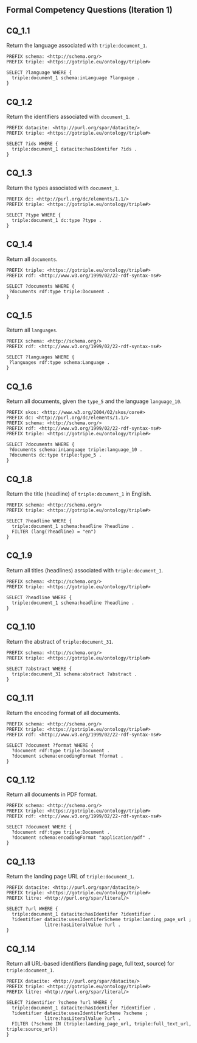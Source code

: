 ## Formal Competency Questions (Iteration 1)

## CQ_1.1

Return the language associated with `triple:document_1`.

```
PREFIX schema: <http://schema.org/>
PREFIX triple: <https://gotriple.eu/ontology/triple#>

SELECT ?language WHERE {
  triple:document_1 schema:inLanguage ?language .
}
```

## CQ_1.2

Return the identifiers associated with `document_1`.

```
PREFIX datacite: <http://purl.org/spar/datacite/>
PREFIX triple: <https://gotriple.eu/ontology/triple#>

SELECT ?ids WHERE {
  triple:document_1 datacite:hasIdentifer ?ids .
}
```
## CQ_1.3

Return the types associated with `document_1`.

```
PREFIX dc: <http://purl.org/dc/elements/1.1/>
PREFIX triple: <https://gotriple.eu/ontology/triple#>
	
SELECT ?type WHERE {
  triple:document_1 dc:type ?type .
}
```

## CQ_1.4
Return all `documents`.

```
PREFIX triple: <https://gotriple.eu/ontology/triple#>
PREFIX rdf: <http://www.w3.org/1999/02/22-rdf-syntax-ns#>

SELECT ?documents WHERE {
 ?documents rdf:type triple:Document .
}
```

## CQ_1.5
Return all `languages`.

```
PREFIX schema: <http://schema.org/>
PREFIX rdf: <http://www.w3.org/1999/02/22-rdf-syntax-ns#>

SELECT ?languages WHERE {
 ?languages rdf:type schema:Language .
}
```

## CQ_1.6
Return all documents, given the `type_5` and the language `language_10`.

```
PREFIX skos: <http://www.w3.org/2004/02/skos/core#>
PREFIX dc: <http://purl.org/dc/elements/1.1/>
PREFIX schema: <http://schema.org/>
PREFIX rdf: <http://www.w3.org/1999/02/22-rdf-syntax-ns#>
PREFIX triple: <https://gotriple.eu/ontology/triple#>

SELECT ?documents WHERE {
 ?documents schema:inLanguage triple:language_10 .
 ?documents dc:type triple:type_5 .
}
```

## CQ_1.8

Return the title (headline) of `triple:document_1` in English.

```
PREFIX schema: <http://schema.org/>
PREFIX triple: <https://gotriple.eu/ontology/triple#>

SELECT ?headline WHERE {
  triple:document_1 schema:headline ?headline .
  FILTER (lang(?headline) = "en")
}
```

## CQ_1.9

Return all titles (headlines) associated with `triple:document_1`.

```
PREFIX schema: <http://schema.org/>
PREFIX triple: <https://gotriple.eu/ontology/triple#>

SELECT ?headline WHERE {
  triple:document_1 schema:headline ?headline .
}
```

## CQ_1.10

Return the abstract of `triple:document_31`.

```
PREFIX schema: <http://schema.org/>
PREFIX triple: <https://gotriple.eu/ontology/triple#>

SELECT ?abstract WHERE {
  triple:document_31 schema:abstract ?abstract .
}
```

## CQ_1.11

Return the encoding format of all documents.

```
PREFIX schema: <http://schema.org/>
PREFIX triple: <https://gotriple.eu/ontology/triple#>
PREFIX rdf: <http://www.w3.org/1999/02/22-rdf-syntax-ns#>

SELECT ?document ?format WHERE {
  ?document rdf:type triple:Document .
  ?document schema:encodingFormat ?format .
}
```

## CQ_1.12

Return all documents in PDF format.

```
PREFIX schema: <http://schema.org/>
PREFIX triple: <https://gotriple.eu/ontology/triple#>
PREFIX rdf: <http://www.w3.org/1999/02/22-rdf-syntax-ns#>

SELECT ?document WHERE {
  ?document rdf:type triple:Document .
  ?document schema:encodingFormat "application/pdf" .
}
```

## CQ_1.13

Return the landing page URL of `triple:document_1`.

```
PREFIX datacite: <http://purl.org/spar/datacite/>
PREFIX triple: <https://gotriple.eu/ontology/triple#>
PREFIX litre: <http://purl.org/spar/literal/>

SELECT ?url WHERE {
  triple:document_1 datacite:hasIdentifer ?identifier .
  ?identifier datacite:usesIdentiferScheme triple:landing_page_url ;
              litre:hasLiteralValue ?url .
}
```

## CQ_1.14

Return all URL-based identifiers (landing page, full text, source) for `triple:document_1`.

```
PREFIX datacite: <http://purl.org/spar/datacite/>
PREFIX triple: <https://gotriple.eu/ontology/triple#>
PREFIX litre: <http://purl.org/spar/literal/>

SELECT ?identifier ?scheme ?url WHERE {
  triple:document_1 datacite:hasIdentifer ?identifier .
  ?identifier datacite:usesIdentiferScheme ?scheme ;
              litre:hasLiteralValue ?url .
  FILTER (?scheme IN (triple:landing_page_url, triple:full_text_url, triple:source_url))
}
```
